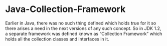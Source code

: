 # Java-Collection-Framework
Earlier in Java, there was no such thing defined which holds true for it so there arises a need in the next versions of any such concept. So in JDK 1.2, a separate framework was defined known as “Collection Framework” which holds all the collection classes and interfaces in it. 
